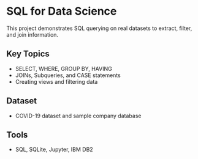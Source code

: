 # SQL for Data Science

This project demonstrates SQL querying on real datasets to extract, filter, and join information.

## Key Topics

- SELECT, WHERE, GROUP BY, HAVING
- JOINs, Subqueries, and CASE statements
- Creating views and filtering data

## Dataset

- COVID-19 dataset and sample company database

## Tools

- SQL, SQLite, Jupyter, IBM DB2

